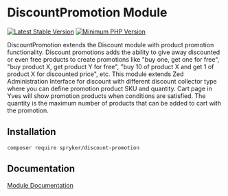 # DiscountPromotion Module
[![Latest Stable Version](https://poser.pugx.org/spryker/discount-promotion/v/stable.svg)](https://packagist.org/packages/spryker/discount-promotion)
[![Minimum PHP Version](https://img.shields.io/badge/php-%3E%3D%207.3-8892BF.svg)](https://php.net/)

DiscountPromotion extends the Discount module with product promotion functionality. Discount promotions adds the ability to give away discounted or even free products to create promotions like "buy one, get one for free", "buy product X, get product Y for free", "buy 10 of product X and get 1 of product X for discounted price", etc.
This module extends Zed Administration Interface for discount with different discount collector type where you can define promotion product SKU and quantity. Cart page in Yves will show promotion products when conditions are satisfied. The quantity is the maximum number of products that can be added to cart with the promotion.

## Installation

```
composer require spryker/discount-promotion
```

## Documentation

[Module Documentation](https://academy.spryker.com/developing_with_spryker/module_guide/discount/discount_promotion.html)
